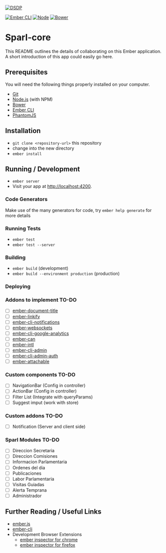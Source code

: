 [![DSDP](http://dsdp.hcdn.gob.ar/img/logo_spd.png)](http://dsdp.hcdn.gob.ar)

[![Ember CLI](https://img.shields.io/badge/Ember--cli-0.1.15-red.svg)](http://www.ember-cli.com/)
[![Node](https://img.shields.io/node/v/gh-badges.svg)](http://nodejs.org/)
[![Bower](https://img.shields.io/bower/v/bootstrap.svg)](http://bower.io/)


# Sparl-core

This README outlines the details of collaborating on this Ember application.
A short introduction of this app could easily go here.

## Prerequisites

You will need the following things properly installed on your computer.

* [Git](http://git-scm.com/)
* [Node.js](http://nodejs.org/) (with NPM)
* [Bower](http://bower.io/)
* [Ember CLI](http://www.ember-cli.com/)
* [PhantomJS](http://phantomjs.org/)

## Installation

* `git clone <repository-url>` this repository
* change into the new directory
* `ember install`

## Running / Development

* `ember server`
* Visit your app at [http://localhost:4200](http://localhost:4200).

### Code Generators

Make use of the many generators for code, try `ember help generate` for more details

### Running Tests

* `ember test`
* `ember test --server`

### Building

* `ember build` (development)
* `ember build --environment production` (production)

### Deploying

### Addons to implement TO-DO
- [ ] [ember-document-title](https://github.com/paddle8/ember-document-title)
- [ ] [ember-linkify](https://www.npmjs.com/package/ember-linkify)
- [ ] [ember-cli-notifications](https://www.npmjs.com/package/ember-cli-notifications)
- [ ] [ember-websockets](https://github.com/thoov/ember-websockets)
- [ ] [ember-cli-google-analytics](https://www.npmjs.com/package/ember-cli-google-analytics)
- [ ] [ember-can](https://www.npmjs.com/package/ember-can)
- [ ] [ember-intl](https://www.npmjs.com/package/ember-intl)
- [ ] [ember-cli-admin](https://www.npmjs.com/package/ember-cli-admin)
- [ ] [ember-cli-admin-auth](https://github.com/ember-admin/ember-cli-admin-auth)
- [ ] [ember-attachable](https://www.npmjs.com/package/ember-attachable)

### Custom components TO-DO
- [ ] NavigationBar (Config in controller)
- [ ] ActionBar (Config in controller)
- [ ] Filter List (Integrate with queryParams)
- [ ] Suggest imput (work with store)

### Custom addons TO-DO
- [ ] Notification (Server and client side)

### Sparl Modules TO-DO
- [ ] Direccion Secretaria
- [ ] Direccion Comisiones
- [ ] Informacion Parlamentaria
- [ ] Ordenes del dia
- [ ] Publicaciones
- [ ] Labor Parlamentaria
- [ ] Visitas Guiadas
- [ ] Alerta Temprana
- [ ] Administrador

## Further Reading / Useful Links

* [ember.js](http://emberjs.com/)
* [ember-cli](http://www.ember-cli.com/)
* Development Browser Extensions
  * [ember inspector for chrome](https://chrome.google.com/webstore/detail/ember-inspector/bmdblncegkenkacieihfhpjfppoconhi)
  * [ember inspector for firefox](https://addons.mozilla.org/en-US/firefox/addon/ember-inspector/)

